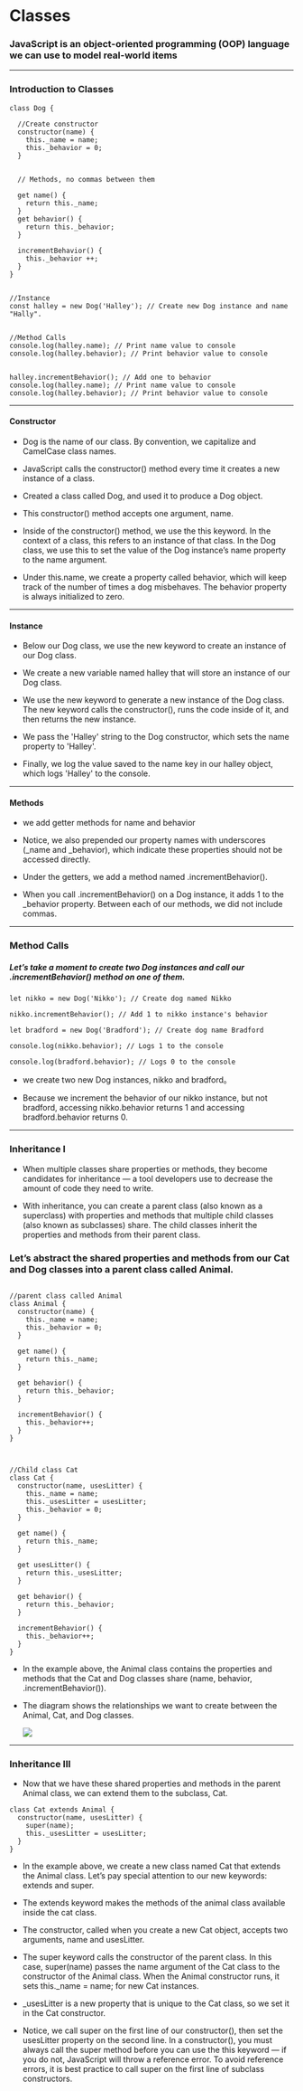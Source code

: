 # Classes

### JavaScript is an object-oriented programming (OOP) language we can use to model real-world items
---
### Introduction to Classes
```
class Dog {

  //Create constructor
  constructor(name) {
    this._name = name;
    this._behavior = 0;
  }


  // Methods, no commas between them

  get name() {
    return this._name;
  }
  get behavior() {
    return this._behavior;
  }   

  incrementBehavior() {
    this._behavior ++;
  }
}


//Instance
const halley = new Dog('Halley'); // Create new Dog instance and name "Hally".


//Method Calls
console.log(halley.name); // Print name value to console
console.log(halley.behavior); // Print behavior value to console


halley.incrementBehavior(); // Add one to behavior
console.log(halley.name); // Print name value to console
console.log(halley.behavior); // Print behavior value to console
```
--- 
#### Constructor
- Dog is the name of our class. By convention, we capitalize and CamelCase class names.
  
- JavaScript calls the constructor() method every time it creates a new instance of a class.
  
- Created a class called Dog, and used it to produce a Dog object.
  
- This constructor() method accepts one argument, name.
  
- Inside of the constructor() method, we use the this keyword. In the context of a class, this refers to an instance of that class. In the Dog class, we use this to set the value of the Dog instance’s name property to the name argument.
  
- Under this.name, we create a property called behavior, which will keep track of the number of times a dog misbehaves. The behavior property is always initialized to zero.

---
#### Instance
- Below our Dog class, we use the new keyword to create an instance of our Dog class.
  
- We create a new variable named halley that will store an instance of our Dog class.
  
- We use the new keyword to generate a new instance of the Dog class. The new keyword calls the constructor(), runs the code inside of it, and then returns the new instance.

- We pass the 'Halley' string to the Dog constructor, which sets the name property to 'Halley'.
  
- Finally, we log the value saved to the name key in our halley object, which logs 'Halley' to the console.

---

#### Methods
- we add getter methods for name and behavior
  
- Notice, we also prepended our property names with underscores (_name and _behavior), which indicate these properties should not be accessed directly.
  
- Under the getters, we add a method named .incrementBehavior().
  
- When you call .incrementBehavior() on a Dog instance, it adds 1 to the _behavior property. Between each of our methods, we did not include commas.

---

### Method Calls
##### Let’s take a moment to create two Dog instances and call our .incrementBehavior() method on one of them.

```
let nikko = new Dog('Nikko'); // Create dog named Nikko

nikko.incrementBehavior(); // Add 1 to nikko instance's behavior

let bradford = new Dog('Bradford'); // Create dog name Bradford

console.log(nikko.behavior); // Logs 1 to the console

console.log(bradford.behavior); // Logs 0 to the console
```

- we create two new Dog instances, nikko and bradford。
  
- Because we increment the behavior of our nikko instance, but not bradford, accessing nikko.behavior returns 1 and accessing bradford.behavior returns 0.

--- 

### Inheritance I
-  When multiple classes share properties or methods, they become candidates for inheritance — a tool developers use to decrease the amount of code they need to write.
  
- With inheritance, you can create a parent class (also known as a superclass) with properties and methods that multiple child classes (also known as subclasses) share. The child classes inherit the properties and methods from their parent class.

### Let’s abstract the shared properties and methods from our Cat and Dog classes into a parent class called Animal.
```

//parent class called Animal
class Animal {
  constructor(name) {
    this._name = name;
    this._behavior = 0;
  }
 
  get name() {
    return this._name;
  }
 
  get behavior() {
    return this._behavior;
  }   
 
  incrementBehavior() {
    this._behavior++;
  }
} 



//Child class Cat
class Cat {
  constructor(name, usesLitter) {
    this._name = name;
    this._usesLitter = usesLitter;
    this._behavior = 0;
  }
 
  get name() {
    return this._name;
  }
 
  get usesLitter() {
    return this._usesLitter;
  }
 
  get behavior() {
    return this._behavior;
  }  
 
  incrementBehavior() {
    this._behavior++;
  }
}

```

- In the example above, the Animal class contains the properties and methods that the Cat and Dog classes share (name, behavior, .incrementBehavior()).

- The diagram shows the relationships we want to create between the Animal, Cat, and Dog classes.
  
  ![](parentClass.png)

---

### Inheritance III
- Now that we have these shared properties and methods in the parent Animal class, we can extend them to the subclass, Cat.

```
class Cat extends Animal {
  constructor(name, usesLitter) {
    super(name);
    this._usesLitter = usesLitter;
  }
}

```
  - In the example above, we create a new class named Cat that extends the Animal class. Let’s pay special attention to our new keywords: extends and super.
  
  - The extends keyword makes the methods of the animal class available inside the cat class.

  - The constructor, called when you create a new Cat object, accepts two arguments, name and usesLitter.

  - The super keyword calls the constructor of the parent class. In this case, super(name) passes the name argument of the Cat class to the constructor of the Animal class. When the Animal constructor runs, it sets this._name = name; for new Cat instances.

  - _usesLitter is a new property that is unique to the Cat class, so we set it in the Cat constructor.

  - Notice, we call super on the first line of our constructor(), then set the usesLitter property on the second line. In a constructor(), you must always call the super method before you can use the this keyword — if you do not, JavaScript will throw a reference error. To avoid reference errors, it is best practice to call super on the first line of subclass constructors.
  
  



